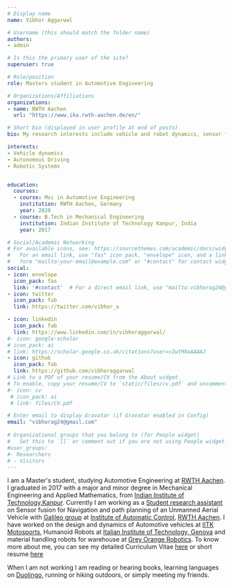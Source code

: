 ```yaml
---
# Display name
name: Vibhor Aggarwal

# Username (this should match the folder name)
authors:
- admin

# Is this the primary user of the site?
superuser: true

# Role/position
role: Masters student in Automotive Engineering

# Organizations/Affiliations
organizations:
- name: RWTH Aachen
  url: "https://www.ika.rwth-aachen.de/en/"

# Short bio (displayed in user profile at end of posts)
bio: My research interests include vehicle and robot dynamics, sensor fusion and Autonomous driving.

interests:
- Vehicle dynamics
- Autonomous Driving
- Robotic Systems


education:
  courses:
  - course: Msc in Automotive Engineering
    institution: RWTH Aachen, Germany
    year: 2020
  - course: B.Tech in Mechanical Engineering 
    institution: Indian Institute of Technology Kanpur, India
    year: 2017

# Social/Academic Networking
# For available icons, see: https://sourcethemes.com/academic/docs/widgets/#icons
#   For an email link, use "fas" icon pack, "envelope" icon, and a link in the
#   form "mailto:your-email@example.com" or "#contact" for contact widget.
social:
- icon: envelope
  icon_pack: fas
  link: '#contact'  # For a direct email link, use "mailto:vibhorag24@gmail.com".
- icon: twitter
  icon_pack: fab
  link: https://twitter.com/vibhor_a

- icon: linkedin
  icon_pack: fab
  link: https://www.linkedin.com/in/vibhoraggarwal/
#- icon: google-scholar
# icon_pack: ai
# link: https://scholar.google.co.uk/citations?user=sIwtMXoAAAAJ
- icon: github
  icon_pack: fab
  link: https://github.com/vibhoraggarwal
# Link to a PDF of your resume/CV from the About widget.
# To enable, copy your resume/CV to `static/files/cv.pdf` and uncomment the lines below.  
#- icon: cv
 # icon_pack: ai
 # link: files/CV.pdf

# Enter email to display Gravatar (if Gravatar enabled in Config)
email: "vibhorag24@gmail.com"
  
# Organizational groups that you belong to (for People widget)
#   Set this to `[]` or comment out if you are not using People widget.  
#user_groups:
#- Researchers
# - Visitors
---
```


I am a Master's student, studying Automotive Engineering at [RWTH Aachen](http://www.rwth-aachen.de/cms/~a/root/?lidx=1). I graduated in 2017 with a major and minor degree in Mechanical Engineering and Applied Mathematics, from [Indian Institute of Technology,Kanpur](https://www.iitk.ac.in). Currently I am working as a [Student research assistant](https://de.wikipedia.org/wiki/Wissenschaftliche_Hilfskraft) on Sensor fusion for Navigation and path planning of an Unmanned Aerial Vehicle with [Galileo group](http://www.irt.rwth-aachen.de/cms/IRT/Forschung/~izql/Galileo/?lidx=1) at [Institute of Automatic Control](http://www.irt.rwth-aachen.de/cms/~iung/IRT/lidx/1/), [RWTH Aachen](http://www.rwth-aachen.de/cms/~a/root/?lidx=1). I have worked on the design and dynamics of Automotive vehicles at [IITK Motosports](https://www.iitk.ac.in/ame/sae/), Humanoid Robots at [Italian Institute of Technology, Genova](https://www.iit.it) and material handling robots for warehouse at [Grey Orange Robotics](www.greyorange.com). To know more about me, you can see my detailed Curriculum Vitae [here](https://vibhoraggarwal.github.io/files/CV.pdf) or short resume [here](https://vibhoraggarwal.github.io/files/VibhorResume_en.pdf)

When I am not working I am reading or hearing books, learning languages on [Duolingo](https://www.duolingo.com/profile/vibhorag), running or hiking outdoors, or simply meeting my friends.
